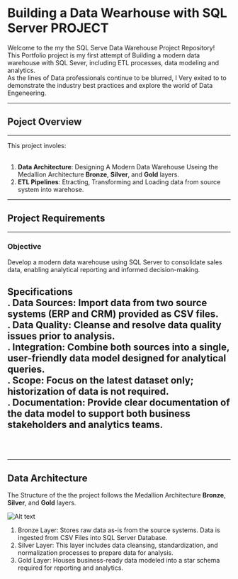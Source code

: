 # Building a Data Wearhouse with SQL Server PROJECT

Welcome to the my the SQL Serve Data Warehouse Project Repository! <br>
This Portfolio project is my first attempt of Building a modern data warehouse with SQL Sever, including ETL processes, data modeling and analytics.<br>
As the lines of Data professionals continue to be blurred, I Very exited to to demonstrate the industry best practices and explore the world of Data Engeneering.
***


## Poject Overview
-----
This project involes: <br>
<br>
1. **Data Architecture**: Designing A Modern Data Warehouse Useing the Medallion Architecture **Bronze**, **Silver**, and **Gold** layers.<br>
2. **ETL Pipelines**: Etracting, Transforming and Loading data from source system into warehose.

-----

## Project Requirements 
-----
### Objective <br>
Develop a modern data warehouse using SQL Server to consolidate sales data, enabling analytical reporting and informed decision-making.

Specifications<br>
. Data Sources: Import data from two source systems (ERP and CRM) provided as CSV files.<br>
. Data Quality: Cleanse and resolve data quality issues prior to analysis.<br>
. Integration: Combine both sources into a single, user-friendly data model designed for analytical queries.<br>
. Scope: Focus on the latest dataset only; historization of data is not required.<br>
. Documentation: Provide clear documentation of the data model to support both business stakeholders and analytics teams.<br>
-----
<br>
<br>

*****
## Data Architecture

The Structure of the the project follows the Medallion Architecture **Bronze**, **Silver**, and **Gold** layers.<br>

![Alt text](https://raw.githubusercontent.com/Jessiah13/sql_data_warehouse_project/refs/heads/main/docs/Data%20Warehouse%20-%20Data%20Architecture%20(dark).drawio.png)


1. Bronze Layer: Stores raw data as-is from the source systems. Data is ingested from CSV Files into SQL Server Database.<br>
2. Silver Layer: This layer includes data cleansing, standardization, and normalization processes to prepare data for analysis.<br>
3. Gold Layer: Houses business-ready data modeled into a star schema required for reporting and analytics.<br>
